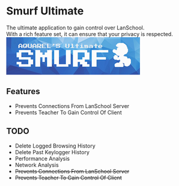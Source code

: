 Smurf Ultimate
====
The ultimate application to gain control over LanSchool. \
With a rich feature set, it can ensure that your privacy is respected. \
![Smurf Ultimate](https://raw.githubusercontent.com/AquarelMc/SmurfUltimate/master/Resources/splashScreen.gif)

Features
------------
- Prevents Connections From LanSchool Server
- Prevents Teacher To Gain Control Of Client

TODO
------------
- Delete Logged Browsing History
- Delete Past Keylogger History
- Performance Analysis
- Network Analysis
- ~~Prevents Connections From LanSchool Server~~
- ~~Prevents Teacher To Gain Control Of Client~~

